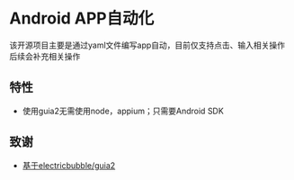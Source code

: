 
# Android APP自动化

该开源项目主要是通过yaml文件编写app自动，目前仅支持点击、输入相关操作
后续会补充相关操作




## 特性

- 使用guia2无需使用node，appium；只需要Android SDK
## 致谢

 - [基于electricbubble/guia2](https://github.com/electricbubble/guia2)
